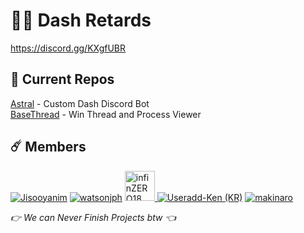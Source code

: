 # 🐱‍💻 Dash Retards
https://discord.gg/KXgfUBR

## 🌸 Current Repos
[Astral](https://github.com/dashstarx/Astral)                    - Custom Dash Discord Bot <br>
[BaseThread](https://github.com/dashstarx/BaseThread)            - Win Thread and Process Viewer

## ☄️ Members
[![Jisooyanim](https://github.com/Jisooyanim.png?size=48 "Jisooyanim")](https://github.com/Jisooyanim)
[![watsonjph](https://github.com/watsonjph.png?size=48 "watsonjph")](https://github.com/watsonjph)
<a href="https://github.com/infinZERO18">
    <img src="https://github.com/infinZERO18.png" width="48" height="48" alt="infinZERO18" />
</a>
[![Useradd-Ken (KR)](https://github.com/Useradd-Ken.png?size=48 "Useradd-Ken (KR)")](https://github.com/Useradd-Ken)
[![makinaro](https://github.com/makinaro.png?size=48 "makinaro")](https://github.com/makinaro)

*👉 We can Never Finish Projects btw 👈*
